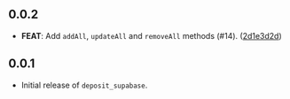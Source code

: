 ## 0.0.2

 - **FEAT**: Add `addAll`, `updateAll` and `removeAll` methods (#14). ([2d1e3d2d](https://github.com/bluefireteam/deposit/commit/2d1e3d2dbc24b07082dfe996c50f0256d66420ea))

## 0.0.1

 - Initial release of `deposit_supabase`.